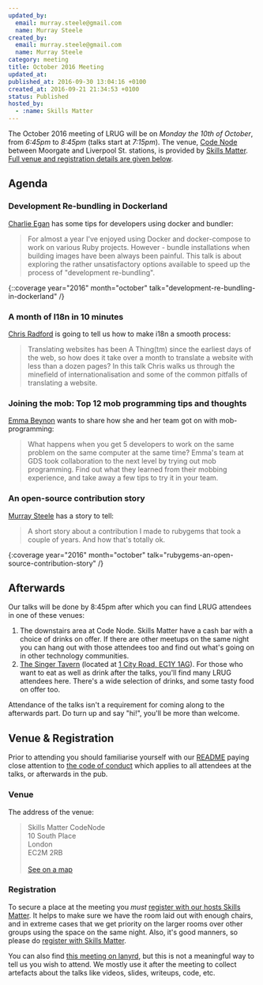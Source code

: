 ```yaml
---
updated_by:
  email: murray.steele@gmail.com
  name: Murray Steele
created_by:
  email: murray.steele@gmail.com
  name: Murray Steele
category: meeting
title: October 2016 Meeting
updated_at:
published_at: 2016-09-30 13:04:16 +0100
created_at: 2016-09-21 21:34:53 +0100
status: Published
hosted_by:
  - :name: Skills Matter
---
```


The October 2016 meeting of LRUG will be on *Monday the 10th of October*, from
_6:45pm_ to _8:45pm_ (talks start at _7:15pm_).  The venue, [Code
Node](https://skillsmatter.com/locations/264-skills-matter-codenode) between
Moorgate and Liverpool St. stations, is provided by [Skills
Matter](http://www.skillsmatter.com).  [Full venue and registration details
are given below](#oct16registration).

## Agenda

### Development Re-bundling in Dockerland

[Charlie Egan](https://twitter.com/charlieegan3) has some tips for developers
using docker and bundler:

> For almost a year I've enjoyed using Docker and docker-compose to work on
> various Ruby projects. However - bundle installations when building images
> have been always been painful. This talk is about exploring the rather
> unsatisfactory options available to speed up the process of "development
> re-bundling".

{::coverage year="2016" month="october" talk="development-re-bundling-in-dockerland" /}

### A month of I18n in 10 minutes

[Chris Radford](https://twitter.com/chrisradford) is going to tell us how to
make i18n a smooth process:

> Translating websites has been A Thing(tm) since the earliest days of the
> web, so how does it take over a month to translate a website with less
> than a dozen pages? In this talk Chris walks us through the minefield of
> internationalisation and some of the common pitfalls of translating a
> website.

### Joining the mob: Top 12 mob programming tips and thoughts

[Emma Beynon](https://twitter.com/emmabeynon) wants to share how she and
her team got on with mob-programming:

> What happens when you get 5 developers to work on the same problem on the
> same computer at the same time?  Emma's team at GDS took collaboration to
> the next level by trying out mob programming. Find out what they learned
> from their mobbing experience, and take away a few tips to try it in your
> team.

### An open-source contribution story

[Murray Steele](https://twitter.com/hlame) has a story to tell:

> A short story about a contribution I made to rubygems that took a couple
> of years. And how that's totally ok.

{:coverage year="2016" month="october" talk="rubygems-an-open-source-contribution-story" /}

## Afterwards

Our talks will be done by 8:45pm after which you can find LRUG attendees in one
of these venues:

1. The downstairs area at Code Node.  Skills Matter have a cash bar with a
   choice of drinks on offer.  If there are other meetups on the same night
   you can hang out with those attendees too and find out what's going on in
   other technology communities.
2. [The Singer Tavern](http://singertavern.com/) (located at [1 City Road,
   EC1Y 1AG](https://goo.gl/maps/w9kPu)).  For those who want to eat as well
   as drink after the talks, you'll find many LRUG attendees here.  There's
   a wide selection of drinks, and some tasty food on offer too.

Attendance of the talks isn't a requirement for coming along to the afterwards
part.  Do turn up and say "hi!", you'll be more than welcome.

Venue & Registration <a name="oct16registration">&nbsp;</a>
-----------------------------------------------------------

Prior to attending you should familiarise yourself with our
[README](http://readme.lrug.org/) paying close attention to [the code of
conduct](http://readme.lrug.org/#code-of-conduct) which applies to
all attendees at the talks, or afterwards in the pub.

### Venue

The address of the venue:

> Skills Matter CodeNode<br/>10 South Place<br/>London<br/>EC2M 2RB<br/><br/>[See on a map](https://goo.gl/maps/ONJT4)

### Registration

To secure a place at the meeting you *must* [register with our hosts
Skills Matter](https://skillsmatter.com/meetups/8500-development-re-bundling-in-dockerland-and-a-month-of-i18n-in-10-minutes).  It helps to make sure we have the room laid out
with enough chairs, and in extreme cases that we get priority on the
larger rooms over other groups using the space on the same night.  Also,
it's good manners, so please do [register with Skills
Matter](https://skillsmatter.com/meetups/8500-development-re-bundling-in-dockerland-and-a-month-of-i18n-in-10-minutes).

You can also find [this meeting on lanyrd](http://lanyrd.com/2016/lrug-october/),
but this is not a meaningful way to tell us you wish to attend.  We mostly
use it after the meeting to collect artefacts about the talks like videos,
slides, writeups, code, etc.
